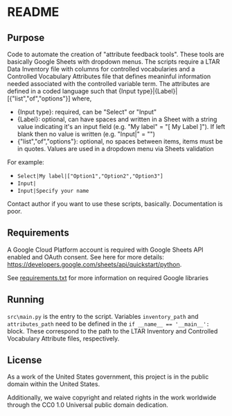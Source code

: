 # README

## Purpose

Code to automate the creation of "attribute feedback tools". These tools are basically Google Sheets with dropdown menus. The scripts require a LTAR Data Inventory file with columns for controlled vocabularies and a Controlled Vocabulary Attributes file that defines meaninful information needed associated with the controlled variable term. The attributes are defined in a coded language such that {Input type}|{Label}|[{"list","of","options"}] where,

* {Input type}: required, can be "Select" or "Input"
* {Label}: optional, can have spaces and written in a Sheet with a string value indicating it's an input field (e.g. "My label" = "[ My Label ]"). If left blank then no value is written (e.g. "Input|" = "")
* {"list","of","options"}: optional, no spaces between items, items must be in quotes. Values are used in a dropdown menu via Sheets validation

For example:

* `Select|My label|["Option1","Option2","Option3"]`
* `Input|`
* `Input|Specify your name`

Contact author if you want to use these scripts, basically. Documentation is poor.
## Requirements

A Google Cloud Platform account is required with Google Sheets API enabled and OAuth consent. See here for more details: https://developers.google.com/sheets/api/quickstart/python.

See [requirements.txt](requirements.txt) for more information on required Google libraries

## Running

`src\main.py` is the entry to the script. Variables `inventory_path` and `attributes_path` need to be defined in the `if __name__ == '__main__':` block. These correspond to the path to the LTAR Inventory and Controlled Vocabulary Attribute files, respectively.

## License

As a work of the United States government, this project is in the public domain within the United States.

Additionally, we waive copyright and related rights in the work worldwide through the CC0 1.0 Universal public domain dedication.
